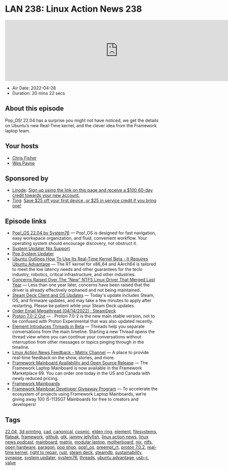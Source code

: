 # LAN 238: Linux Action News 238

<iframe src="https://player.fireside.fm/v2/DAcK9LdX+F1Qyfqz0?theme=dark" width="740" height="200" frameborder="0" scrolling="no"></iframe>

* Air Date: 2022-04-28
* Duration: 20 mins 22 secs

## About this episode

Pop_OS! 22.04 has a surprise you might not have noticed, we get the details on Ubuntu’s new Real-Time kernel, and the clever idea from the Framework laptop team.

## Your hosts
* [Chris Fisher](https://linuxactionnews.com/hosts/chris)
* [Wes Payne](https://linuxactionnews.com/hosts/wes)

## Sponsored by

  * [Linode](http://linode.com/lan): [Sign up using the link on this page and receive a $100 60-day credit towards your new account. ](http://linode.com/lan)
  * [Ting](https://linux.ting.com): [Save $25 off your first device, or $25 in service credit if you bring one!](https://linux.ting.com)



## Episode links

  * [Pop!_OS 22.04 by System76](https://pop.system76.com/ "Pop!_OS 22.04 by System76") — Pop!_OS is designed for fast navigation, easy workspace organization, and fluid, convenient workflow. Your operating system should encourage discovery, not obstruct it.
  * [System Updater Nix Support](https://github.com/pop-os/system-updater/blob/master/daemon/src/package_managers/nix.rs "System Updater Nix Support")
  * [Pop System Updater](https://github.com/pop-os/system-updater "Pop System Updater")
  * [Ubuntu Outlines How To Use Its Real-Time Kernel Beta - It Requires Ubuntu Advantage](https://www.phoronix.com/scan.php?page=news_item&px=Ubuntu-RT-Kernel-Setup-UA "Ubuntu Outlines How To Use Its Real-Time Kernel Beta - It Requires Ubuntu Advantage") — The RT kernel for x86_64 and AArch64 is tailored to meet the low latency needs and other guarantees for the teclo industry, robotics, critical infrastructure, and other industries.
  * [Concerns Raised Over The “New” NTFS Linux Driver That Merged Last Year](https://www.phoronix.com/scan.php?page=news_item&px=NTFS3-Linux-Driver-2022-Sad "Concerns Raised Over The “New” NTFS Linux Driver That Merged Last Year") — Less than one year later, concerns have been raised that the driver is already effectively orphaned and not being maintained.
  * [Steam Deck Client and OS Updates](https://store.steampowered.com/news/app/1675200/view/3216142491801797532 "Steam Deck Client and OS Updates") — Today's update includes Steam, OS, and firmware updates, and may take a few minutes to apply after restarting. Please be patient while your Steam Deck updates.
  * [Order Email Megathread (04/14/2022) : SteamDeck](https://www.reddit.com/r/SteamDeck/comments/u3lygn/comment/i4q017e/?utm_source=reddit&utm_medium=web2x&context=3 "Order Email Megathread \(04/14/2022\) : SteamDeck")
  * [Proton 7.0-2 Out](https://www.gamingonlinux.com/2022/04/proton-70-2-out-now-with-many-more-games-playable-on-steam-deck-and-linux/ "Proton 7.0-2 Out") — . Proton 7.0-2 is the new main stable version, not to be confused with Proton Experimental that was also updated recently. 
  * [Element Introduces Threads in Beta](https://element.io/blog/introducing-threads-in-beta/ "Element Introduces Threads in Beta") — Threads help you separate conversations from the main timeline. Starting a new Thread opens the thread view where you can continue your conversations without interruption from other messages or topics pinging through in the timeline.
  * [Linux Action News Feedback - Matrix Channel](https://shorturl.at/bitL9 "Linux Action News Feedback - Matrix Channel") — A place to provide real-time feedback on the show, stories, and more.
  * [Framework Mainboard Availability and Open Source Release](https://community.frame.work/t/mainboard-availability-and-open-source-release/17674 "Framework Mainboard Availability and Open Source Release") — The Framework Laptop Mainboard is now available in the Framework Marketplace 69. You can order one today in the US and Canada with newly reduced pricing. 
  * [Framework Mainboards](https://frame.work/marketplace/mainboards "Framework Mainboards")
  * [Framework Mainboar Developer Giveaway Program](https://docs.google.com/forms/d/e/1FAIpQLSfgFR61sScQ6pmh-wHXdzHo3mI4-EEFwjvibdCSXyAuBmKfGw/viewform "Framework Mainboar Developer Giveaway Program") — To accelerate the ecosystem of projects using Framework Laptop Mainboards, we’re giving away 100 i5-1135G7 Mainboards for free to creators and developers! 



## Tags

[22.04](https://linuxactionnews.com/tags/22.04), [3d printing](https://linuxactionnews.com/tags/3d%20printing), [cad](https://linuxactionnews.com/tags/cad), [canonical](https://linuxactionnews.com/tags/canonical), [cosmic](https://linuxactionnews.com/tags/cosmic), [elden ring](https://linuxactionnews.com/tags/elden%20ring), [element](https://linuxactionnews.com/tags/element), [filesystems](https://linuxactionnews.com/tags/filesystems), [flatpak](https://linuxactionnews.com/tags/flatpak), [framework](https://linuxactionnews.com/tags/framework), [github](https://linuxactionnews.com/tags/github), [gtk](https://linuxactionnews.com/tags/gtk), [jammy jellyfish](https://linuxactionnews.com/tags/jammy%20jellyfish), [linux action news](https://linuxactionnews.com/tags/linux%20action%20news), [linux news podcast](https://linuxactionnews.com/tags/linux%20news%20podcast), [mainboard](https://linuxactionnews.com/tags/mainboard), [matrix](https://linuxactionnews.com/tags/matrix), [modular laptop](https://linuxactionnews.com/tags/modular%20laptop), [motherboard](https://linuxactionnews.com/tags/motherboard), [nix](https://linuxactionnews.com/tags/nix), [ntfs](https://linuxactionnews.com/tags/ntfs), [open hardware](https://linuxactionnews.com/tags/open%20hardware), [paragon](https://linuxactionnews.com/tags/paragon), [pop shop](https://linuxactionnews.com/tags/pop%20shop), [pop!_os](https://linuxactionnews.com/tags/pop!_os), [preempt_rt](https://linuxactionnews.com/tags/preempt_rt), [proton 7.0.2](https://linuxactionnews.com/tags/proton%207.0.2), [real-time kernel](https://linuxactionnews.com/tags/real-time%20kernel), [right to repair](https://linuxactionnews.com/tags/right%20to%20repair), [rust](https://linuxactionnews.com/tags/rust), [steam deck](https://linuxactionnews.com/tags/steam%20deck), [steamdb](https://linuxactionnews.com/tags/steamdb), [sustainability](https://linuxactionnews.com/tags/sustainability), [synapse](https://linuxactionnews.com/tags/synapse), [system updater](https://linuxactionnews.com/tags/system%20updater), [system76](https://linuxactionnews.com/tags/system76), [threads](https://linuxactionnews.com/tags/threads), [ubuntu advantage](https://linuxactionnews.com/tags/ubuntu%20advantage), [usb-c](https://linuxactionnews.com/tags/usb-c), [valve](https://linuxactionnews.com/tags/valve)